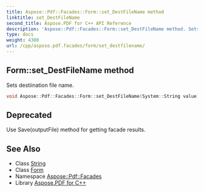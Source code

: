 ```yaml
---
title: Aspose::Pdf::Facades::Form::set_DestFileName method
linktitle: set_DestFileName
second_title: Aspose.PDF for C++ API Reference
description: 'Aspose::Pdf::Facades::Form::set_DestFileName method. Sets destiination file name in C++.'
type: docs
weight: 4300
url: /cpp/aspose.pdf.facades/form/set_destfilename/
---
```

## Form::set_DestFileName method


Sets destiination file name.

```cpp
void Aspose::Pdf::Facades::Form::set_DestFileName(System::String value)
```


## Deprecated
Use Save(outputFile) method for getting facade results. 

## See Also

* Class [String](../../../system/string/)
* Class [Form](../)
* Namespace [Aspose::Pdf::Facades](../../)
* Library [Aspose.PDF for C++](../../../)
